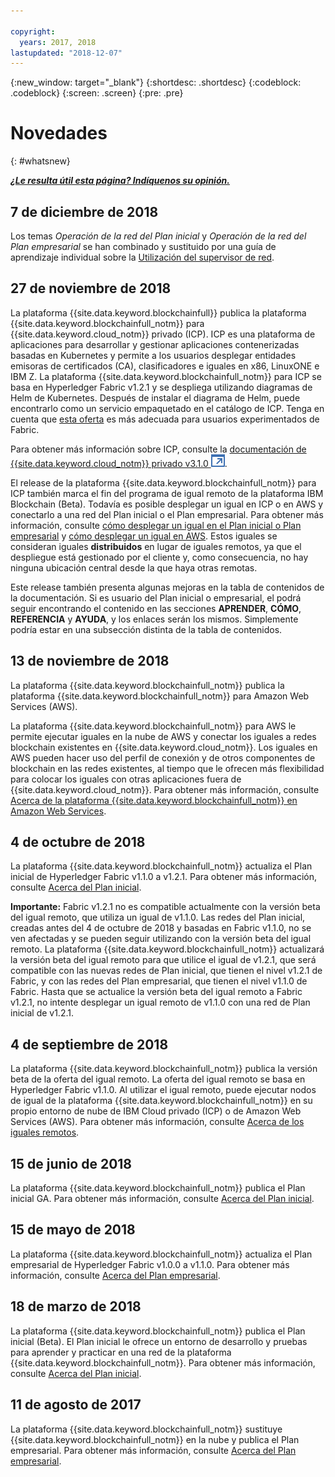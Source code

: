 ```yaml
---

copyright:
  years: 2017, 2018
lastupdated: "2018-12-07"
---
```


{:new_window: target="_blank"}
{:shortdesc: .shortdesc}
{:codeblock: .codeblock}
{:screen: .screen}
{:pre: .pre}

# Novedades
{: #whatsnew}

***[¿Le resulta útil esta página? Indíquenos su opinión.](https://www.surveygizmo.com/s3/4501493/IBM-Blockchain-Documentation)***

## 7 de diciembre de 2018

Los temas *Operación de la red del Plan inicial* y *Operación de la red del Plan empresarial* se han combinado y sustituido por una guía de aprendizaje individual sobre la [Utilización del supervisor de red](/docs/services/blockchain/v10_dashboard.html).

## 27 de noviembre de 2018

La plataforma {{site.data.keyword.blockchainfull}} publica la plataforma {{site.data.keyword.blockchainfull_notm}} para
{{site.data.keyword.cloud_notm}} privado (ICP). ICP es una plataforma de aplicaciones para desarrollar y gestionar aplicaciones contenerizadas basadas en Kubernetes y permite a los usuarios desplegar entidades emisoras de certificados (CA), clasificadores e iguales en x86, LinuxONE e IBM Z.
La plataforma {{site.data.keyword.blockchainfull_notm}} para ICP se basa en Hyperledger Fabric v1.2.1 y se despliega utilizando diagramas de Helm de Kubernetes. Después de instalar el diagrama de Helm, puede encontrarlo como un servicio empaquetado en el catálogo de ICP. Tenga en cuenta que
[esta oferta](/docs/services/blockchain/ibp-for-icp-about.html) es más adecuada para usuarios experimentados de Fabric.

Para obtener más información sobre ICP, consulte la
[documentación de {{site.data.keyword.cloud_notm}} privado v3.1.0
![Icono de enlace externo](images/external_link.svg "Icono de enlace externo")](https://www.ibm.com/support/knowledgecenter/SSBS6K_3.1.0/kc_welcome_containers.html "{{site.data.keyword.cloud_notm}} - Documentación de IBM Cloud privado v3.1.0").

El release de la plataforma {{site.data.keyword.blockchainfull_notm}} para ICP también marca el fin del programa de igual remoto de la plataforma IBM Blockchain (Beta). Todavía es posible desplegar un igual en ICP o en AWS y conectarlo a una red del Plan inicial o el Plan empresarial. Para obtener más información, consulte [cómo desplegar un igual en el Plan inicial o Plan empresarial](/docs/services/blockchain/howto/peer_deploy_ibp.html) y
[cómo desplegar un igual en AWS](/docs/services/blockchain/howto/remote_peer_aws.html). Estos iguales se consideran iguales **distribuidos** en lugar de iguales remotos, ya que el despliegue está gestionado por el cliente y, como consecuencia, no hay ninguna ubicación central desde la que haya otras remotas.

Este release también presenta algunas mejoras en la tabla de contenidos de la documentación. Si es usuario del Plan inicial o empresarial, el podrá seguir encontrando el contenido en las secciones **APRENDER**, **CÓMO**, **REFERENCIA** y **AYUDA**, y los enlaces serán los mismos. Simplemente podría estar en una subsección distinta de la tabla de contenidos.

## 13 de noviembre de 2018

La plataforma {{site.data.keyword.blockchainfull_notm}} publica la plataforma {{site.data.keyword.blockchainfull_notm}} para Amazon Web Services (AWS).

La plataforma {{site.data.keyword.blockchainfull_notm}} para AWS le permite ejecutar iguales en la nube de AWS y conectar los iguales a redes blockchain existentes en {{site.data.keyword.cloud_notm}}. Los iguales en AWS pueden hacer uso del perfil de conexión y de otros componentes de blockchain en las redes existentes, al tiempo que le ofrecen más flexibilidad para colocar los iguales con otras aplicaciones fuera de {{site.data.keyword.cloud_notm}}. Para obtener más información, consulte [Acerca de la plataforma {{site.data.keyword.blockchainfull_notm}} en Amazon Web Services](/docs/services/blockchain/howto/remote_peer.html).

## 4 de octubre de 2018

La plataforma {{site.data.keyword.blockchainfull_notm}} actualiza el Plan inicial de Hyperledger Fabric v1.1.0 a v1.2.1. Para obtener más información, consulte [Acerca del Plan inicial](/docs/services/blockchain/starter_plan.html).

**Importante:** Fabric v1.2.1 no es compatible actualmente con la versión beta del igual remoto, que utiliza un igual de v1.1.0. Las redes del Plan inicial, creadas antes del 4 de octubre de 2018 y basadas en Fabric v1.1.0, no se ven afectadas y se pueden seguir utilizando con la versión beta del igual remoto. La plataforma {{site.data.keyword.blockchainfull_notm}} actualizará la versión beta del igual remoto para que utilice el igual de v1.2.1, que será compatible con las nuevas redes de Plan inicial, que tienen el nivel v1.2.1 de Fabric, y con las redes del Plan empresarial, que tienen el nivel v1.1.0 de Fabric. Hasta que se actualice la versión beta del igual remoto a Fabric v1.2.1, no intente desplegar un igual remoto de v1.1.0 con una red de Plan inicial de v1.2.1.

## 4 de septiembre de 2018

La plataforma {{site.data.keyword.blockchainfull_notm}} publica la versión beta de la oferta del igual remoto. La oferta del igual remoto se basa en Hyperledger Fabric v1.1.0. Al utilizar el igual remoto, puede ejecutar nodos de igual de la plataforma {{site.data.keyword.blockchainfull_notm}} en su propio entorno de nube de IBM Cloud privado (ICP) o de Amazon Web Services (AWS). Para obtener más información, consulte [Acerca de los iguales remotos](/docs/services/blockchain/howto/remote_peer.html).

## 15 de junio de 2018

La plataforma {{site.data.keyword.blockchainfull_notm}} publica el Plan inicial GA. Para obtener más información, consulte [Acerca del Plan inicial](/docs/services/blockchain/starter_plan.html).

## 15 de mayo de 2018

La plataforma {{site.data.keyword.blockchainfull_notm}} actualiza el Plan empresarial de Hyperledger Fabric v1.0.0 a v1.1.0. Para obtener más información, consulte [Acerca del Plan empresarial](/docs/services/blockchain/enterprise_plan.html).

## 18 de marzo de 2018

La plataforma {{site.data.keyword.blockchainfull_notm}} publica el Plan inicial (Beta). El Plan inicial le ofrece un entorno de desarrollo y pruebas para aprender y practicar en una red de la plataforma {{site.data.keyword.blockchainfull_notm}}. Para obtener más información, consulte [Acerca del Plan inicial](/docs/services/blockchain/starter_plan.html).

## 11 de agosto de 2017

La plataforma {{site.data.keyword.blockchainfull_notm}} sustituye
{{site.data.keyword.blockchainfull_notm}} en la nube y publica el Plan empresarial. Para obtener más información, consulte [Acerca del Plan empresarial](/docs/services/blockchain/enterprise_plan.html).
